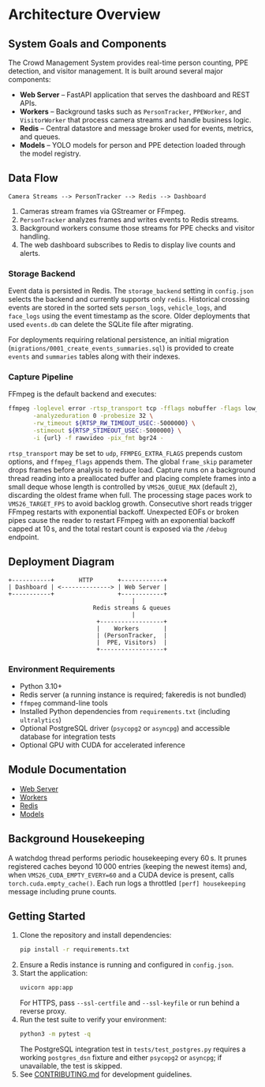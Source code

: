 # Architecture Overview

## System Goals and Components
The Crowd Management System provides real-time person counting, PPE detection, and visitor management. It is built around several major components:

- **Web Server** – FastAPI application that serves the dashboard and REST APIs.
- **Workers** – Background tasks such as `PersonTracker`, `PPEWorker`, and `VisitorWorker` that process camera streams and handle business logic.
- **Redis** – Central datastore and message broker used for events, metrics, and queues.
- **Models** – YOLO models for person and PPE detection loaded through the model registry.

## Data Flow
```
Camera Streams --> PersonTracker --> Redis --> Dashboard
```
1. Cameras stream frames via GStreamer or FFmpeg.
2. `PersonTracker` analyzes frames and writes events to Redis streams.
3. Background workers consume those streams for PPE checks and visitor handling.
4. The web dashboard subscribes to Redis to display live counts and alerts.

### Storage Backend

Event data is persisted in Redis. The `storage_backend` setting in
`config.json` selects the backend and currently supports only `redis`.
Historical crossing events are stored in the sorted sets
`person_logs`, `vehicle_logs`, and `face_logs` using the event timestamp as the
score. Older deployments that used `events.db` can delete the SQLite file after
migrating.

For deployments requiring relational persistence, an initial migration
(`migrations/0001_create_events_summaries.sql`) is provided to create `events`
and `summaries` tables along with their indexes.

### Capture Pipeline
FFmpeg is the default backend and executes:

```bash
ffmpeg -loglevel error -rtsp_transport tcp -fflags nobuffer -flags low_delay \
       -analyzeduration 0 -probesize 32 \
       -rw_timeout ${RTSP_RW_TIMEOUT_USEC:-5000000} \
       -stimeout ${RTSP_STIMEOUT_USEC:-5000000} \
       -i {url} -f rawvideo -pix_fmt bgr24 -
```

`rtsp_transport` may be set to `udp`, `FFMPEG_EXTRA_FLAGS` prepends custom
options, and `ffmpeg_flags` appends them. The global `frame_skip` parameter
drops frames before analysis to reduce load. Capture runs on a background
thread reading into a preallocated buffer and placing complete frames into a
small deque whose length is controlled by ``VMS26_QUEUE_MAX`` (default ``2``),
discarding the oldest frame when full. The processing stage paces work to
``VMS26_TARGET_FPS`` to avoid backlog growth. Consecutive short reads
trigger FFmpeg restarts with exponential backoff. Unexpected EOFs or broken
pipes cause the reader to restart FFmpeg with an exponential backoff capped at
10 s, and the total restart count is exposed via the `/debug` endpoint.

## Deployment Diagram
```
+-----------+       HTTP       +------------+
| Dashboard | <--------------> | Web Server |
+-----------+                  +------------+
                                   |
                        Redis streams & queues
                                   |
                         +------------------+
                         |    Workers       |
                         | (PersonTracker,  |
                         |  PPE, Visitors)  |
                         +------------------+
```

### Environment Requirements
- Python 3.10+
- Redis server (a running instance is required; fakeredis is not bundled)
- `ffmpeg` command-line tools
- Installed Python dependencies from `requirements.txt` (including `ultralytics`)
- Optional PostgreSQL driver (`psycopg2` or `asyncpg`) and accessible database for integration tests
- Optional GPU with CUDA for accelerated inference

## Module Documentation
- [Web Server](web-server.md)
- [Workers](workers.md)
- [Redis](redis.md)
- [Models](models.md)

## Background Housekeeping

A watchdog thread performs periodic housekeeping every 60 s. It prunes
registered caches beyond 10 000 entries (keeping the newest items) and, when
``VMS26_CUDA_EMPTY_EVERY=60`` and a CUDA device is present, calls
``torch.cuda.empty_cache()``. Each run logs a throttled ``[perf] housekeeping``
message including prune counts.

## Getting Started
1. Clone the repository and install dependencies:
   ```bash
   pip install -r requirements.txt
   ```
2. Ensure a Redis instance is running and configured in `config.json`.
3. Start the application:
   ```bash
   uvicorn app:app
   ```
   For HTTPS, pass `--ssl-certfile` and `--ssl-keyfile` or run behind a reverse proxy.
4. Run the test suite to verify your environment:
    ```bash
    python3 -m pytest -q
    ```
   The PostgreSQL integration test in `tests/test_postgres.py` requires a working
   `postgres_dsn` fixture and either `psycopg2` or `asyncpg`; if unavailable, the test is skipped.
5. See [CONTRIBUTING.md](../CONTRIBUTING.md) for development guidelines.
